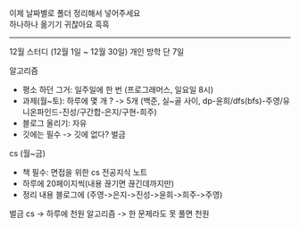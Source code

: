 이제 날짜별로 폴더 정리해서 넣어주세요     
하나하나 옮기기 귀찮아요 흑흑     

----
12월 스터디 (12월 1일 ~ 12월 30일)
개인 방학 단 7일

알고리즘
- 평소 하던 그거: 일주일에 한 번 (프로그래머스, 일요일 8시)
- 과제(월~토): 하루에 몇 개 ? -> 5개 (백준, 실~골 사이, dp-윤희/dfs(bfs)-주영/유니온파인드-진성/구간합-은지/구현-희주)
- 블로그 올리기: 자유
- 깃에는 필수 -> 깃에 없다? 벌금

cs (월~금)
- 책 필수: 면접을 위한 cs 전공지식 노트
- 하루에 20페이지씩(내용 끊기면 끊긴데까지만)
- 정리 내용 블로그에 (주영->은지->진성->윤희->희주->주영)

벌금
cs -> 하루에 천원
알고리즘 -> 한 문제라도 못 풀면 천원
